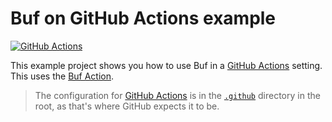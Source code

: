 # Buf on GitHub Actions example

[![GitHub Actions](https://github.com/bufbuild/buf-examples/workflows/CI/badge.svg)](https://github.com/bufbuild/buf-examples/actions?workflow=CI)

This example project shows you how to use Buf in a [GitHub Actions][actions] setting.
This uses the [Buf Action][buf-action].

> The configuration for [GitHub Actions][actions] is in the [`.github`](../.github) directory in the root, as that's where GitHub expects it to be.

[actions]: https://docs.github.com/actions
[buf-action]: https://github.com/marketplace/actions/buf-action
[cli]: https://github.com/bufbuild/buf
